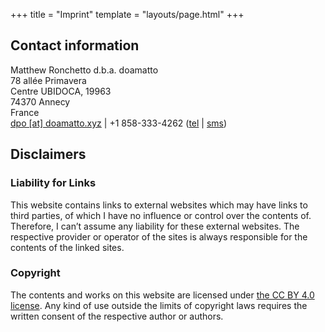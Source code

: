 +++
title = "Imprint"
template = "layouts/page.html"
+++

## Contact information
Matthew Ronchetto d.b.a. doamatto<br/>
78 allée Primavera<br/>
Centre UBIDOCA, 19963<br/>
74370 Annecy<br/>
France<br/>
[dpo \[at\] doamatto.xyz](mailto:dpo@doamatto.xyz) | +1 858-333-4262 ([tel](tel:+18583334262) | [sms](sms:+18583334262))

## Disclaimers
### Liability for Links
This website contains links to external websites which may have links to third parties, of which I have no influence or control over the contents of. Therefore, I can’t assume any liability for these external websites. The respective provider or operator of the sites is always responsible for the contents of the linked sites.

### Copyright
The contents and works on this website are licensed under [the CC BY 4.0 license](https://creativecommons.org/licenses/by/4.0/deed.fr). Any kind of use outside the limits of copyright laws requires the written consent of the respective author or authors.
